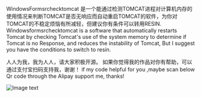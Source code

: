 WindowsFormsrchecktomcat  是一个能通过检测TOMCAT进程对计算机内存的使用情况来判断TOMCAT是否无响应而自动重启TOMCAT的软件，为你对TOMCAT的不稳定烦恼有所减轻，但建议你有条件可以转用RESIN.
Windowsformsrchecktomcat is a software that automatically restarts Tomcat by checking Tomcat's use of the system memory to determine if Tomcat is no Response, and reduces the instability of Tomcat, But I suggest you have the conditions to switch to resin.



人人为我，我为人人，请大家积极开源。
如果你觉得我的作品对你有帮助，可以通过支付宝扫码支持我，谢谢！
if my code helpful for you ,maybe scan below Qr code through the Alipay support me, thanks!

![Image text](https://firebasestorage.googleapis.com/v0/b/testfirebase-a517c.appspot.com/o/alipay%E6%94%B6%E6%AC%BE%E7%A0%81mini.png?alt=media&token=2f247a5e-547f-4c73-8658-f9f35de9692c)

